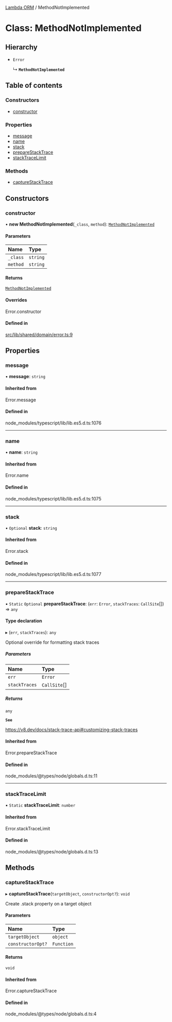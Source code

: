 [Lambda ORM](../README.md) / MethodNotImplemented

# Class: MethodNotImplemented

## Hierarchy

- `Error`

  ↳ **`MethodNotImplemented`**

## Table of contents

### Constructors

- [constructor](MethodNotImplemented.md#constructor)

### Properties

- [message](MethodNotImplemented.md#message)
- [name](MethodNotImplemented.md#name)
- [stack](MethodNotImplemented.md#stack)
- [prepareStackTrace](MethodNotImplemented.md#preparestacktrace)
- [stackTraceLimit](MethodNotImplemented.md#stacktracelimit)

### Methods

- [captureStackTrace](MethodNotImplemented.md#capturestacktrace)

## Constructors

### constructor

• **new MethodNotImplemented**(`_class`, `method`): [`MethodNotImplemented`](MethodNotImplemented.md)

#### Parameters

| Name | Type |
| :------ | :------ |
| `_class` | `string` |
| `method` | `string` |

#### Returns

[`MethodNotImplemented`](MethodNotImplemented.md)

#### Overrides

Error.constructor

#### Defined in

[src/lib/shared/domain/error.ts:9](https://github.com/FlavioLionelRita/lambdaorm/blob/ade761b9/src/lib/shared/domain/error.ts#L9)

## Properties

### message

• **message**: `string`

#### Inherited from

Error.message

#### Defined in

node_modules/typescript/lib/lib.es5.d.ts:1076

___

### name

• **name**: `string`

#### Inherited from

Error.name

#### Defined in

node_modules/typescript/lib/lib.es5.d.ts:1075

___

### stack

• `Optional` **stack**: `string`

#### Inherited from

Error.stack

#### Defined in

node_modules/typescript/lib/lib.es5.d.ts:1077

___

### prepareStackTrace

▪ `Static` `Optional` **prepareStackTrace**: (`err`: `Error`, `stackTraces`: `CallSite`[]) => `any`

#### Type declaration

▸ (`err`, `stackTraces`): `any`

Optional override for formatting stack traces

##### Parameters

| Name | Type |
| :------ | :------ |
| `err` | `Error` |
| `stackTraces` | `CallSite`[] |

##### Returns

`any`

**`See`**

https://v8.dev/docs/stack-trace-api#customizing-stack-traces

#### Inherited from

Error.prepareStackTrace

#### Defined in

node_modules/@types/node/globals.d.ts:11

___

### stackTraceLimit

▪ `Static` **stackTraceLimit**: `number`

#### Inherited from

Error.stackTraceLimit

#### Defined in

node_modules/@types/node/globals.d.ts:13

## Methods

### captureStackTrace

▸ **captureStackTrace**(`targetObject`, `constructorOpt?`): `void`

Create .stack property on a target object

#### Parameters

| Name | Type |
| :------ | :------ |
| `targetObject` | `object` |
| `constructorOpt?` | `Function` |

#### Returns

`void`

#### Inherited from

Error.captureStackTrace

#### Defined in

node_modules/@types/node/globals.d.ts:4
